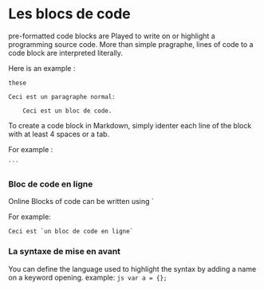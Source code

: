 # Les blocs de code

pre-formatted code blocks are Played to write on or highlight a programming source code. More than simple pragraphe, lines of code to a code block are interpreted literally.

Here is an example :

```
these
```



```
Ceci est un paragraphe normal:

    Ceci est un bloc de code. 
```
To create a code block in Markdown, simply identer each line of the block with at least 4 spaces or a tab.

For example :

    ```

### Bloc de code en ligne
Online Blocks of code can be written using `

For example:

    Ceci est `un bloc de code en ligne`

### La syntaxe de mise en avant 

You can define the language used to highlight the syntax by adding a name on a keyword opening. example:
    ```js
    var a = {};
    ```